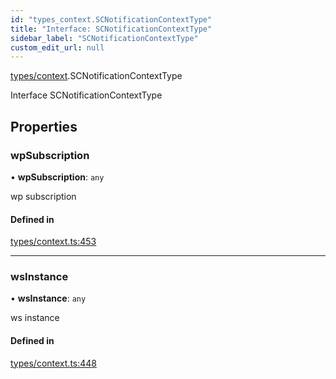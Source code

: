 ```yaml
---
id: "types_context.SCNotificationContextType"
title: "Interface: SCNotificationContextType"
sidebar_label: "SCNotificationContextType"
custom_edit_url: null
---
```


[types/context](../modules/types_context).SCNotificationContextType

Interface SCNotificationContextType

## Properties

### wpSubscription

• **wpSubscription**: `any`

wp subscription

#### Defined in

[types/context.ts:453](https://github.com/selfcommunity/community-ui/blob/009afd8/packages/sc-core/src/types/context.ts#L453)

___

### wsInstance

• **wsInstance**: `any`

ws instance

#### Defined in

[types/context.ts:448](https://github.com/selfcommunity/community-ui/blob/009afd8/packages/sc-core/src/types/context.ts#L448)
